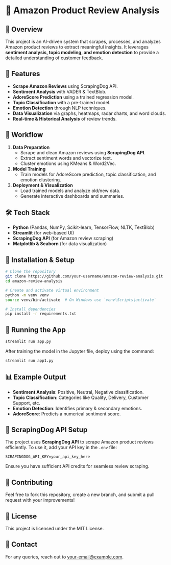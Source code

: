 # 🚀 Amazon Product Review Analysis

## 📌 Overview
This project is an AI-driven system that scrapes, processes, and analyzes Amazon product reviews to extract meaningful insights. It leverages **sentiment analysis, topic modeling, and emotion detection** to provide a detailed understanding of customer feedback.

## 📜 Features
- **Scrape Amazon Reviews** using ScrapingDog API.
- **Sentiment Analysis** with VADER & TextBlob.
- **AdoreScore Prediction** using a trained regression model.
- **Topic Classification** with a pre-trained model.
- **Emotion Detection** through NLP techniques.
- **Data Visualization** via graphs, heatmaps, radar charts, and word clouds.
- **Real-time & Historical Analysis** of review trends.

## 📂 Workflow
1. **Data Preparation**
   - Scrape and clean Amazon reviews using **ScrapingDog API**.
   - Extract sentiment words and vectorize text.
   - Cluster emotions using KMeans & Word2Vec.
2. **Model Training**
   - Train models for AdoreScore prediction, topic classification, and emotion clustering.
3. **Deployment & Visualization**
   - Load trained models and analyze old/new data.
   - Generate interactive dashboards and summaries.

## 🛠 Tech Stack
- **Python** (Pandas, NumPy, Scikit-learn, TensorFlow, NLTK, TextBlob)
- **Streamlit** (for web-based UI)
- **ScrapingDog API** (for Amazon review scraping)
- **Matplotlib & Seaborn** (for data visualization)

## 🎯 Installation & Setup
```bash
# Clone the repository
git clone https://github.com/your-username/amazon-review-analysis.git
cd amazon-review-analysis

# Create and activate virtual environment
python -m venv venv
source venv/bin/activate  # On Windows use `venv\Scripts\activate`

# Install dependencies
pip install -r requirements.txt
```

## 🚀 Running the App
```bash
streamlit run app.py
```
After training the model in the Jupyter file, deploy using the command:
```bash
streamlit run app1.py
```

## 📊 Example Output
- **Sentiment Analysis**: Positive, Neutral, Negative classification.
- **Topic Classification**: Categories like Quality, Delivery, Customer Support, etc.
- **Emotion Detection**: Identifies primary & secondary emotions.
- **AdoreScore**: Predicts a numerical sentiment score.

## 📌 ScrapingDog API Setup
The project uses **ScrapingDog API** to scrape Amazon product reviews efficiently. To use it, add your API key in the `.env` file:
```
SCRAPINGDOG_API_KEY=your_api_key_here
```
Ensure you have sufficient API credits for seamless review scraping.

## 🤝 Contributing
Feel free to fork this repository, create a new branch, and submit a pull request with your improvements!

## 📜 License
This project is licensed under the MIT License.

## 📧 Contact
For any queries, reach out to [your-email@example.com](mailto:your-email@example.com).
